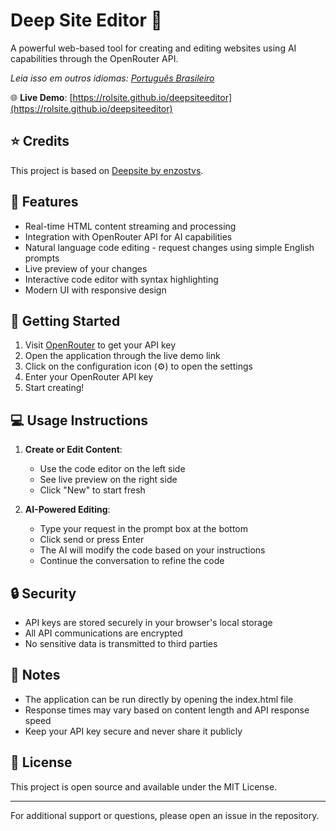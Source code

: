# Deep Site Editor 🚀

A powerful web-based tool for creating and editing websites using AI capabilities through the OpenRouter API.

*Leia isso em outros idiomas: [Português Brasileiro](README.pt-br.md)*

🌐 **Live Demo**: [https://rolsite.github.io/deepsiteeditor](https://rolsite.github.io/deepsiteeditor)

## ⭐ Credits

This project is based on [Deepsite by enzostvs](https://huggingface.co/spaces/enzostvs/deepsite).

## 🌟 Features

- Real-time HTML content streaming and processing
- Integration with OpenRouter API for AI capabilities
- Natural language code editing - request changes using simple English prompts
- Live preview of your changes
- Interactive code editor with syntax highlighting
- Modern UI with responsive design

## 🔑 Getting Started

1. Visit [OpenRouter](https://openrouter.ai/) to get your API key
2. Open the application through the live demo link
3. Click on the configuration icon (⚙️) to open the settings
4. Enter your OpenRouter API key
5. Start creating!

## 💻 Usage Instructions

1. **Create or Edit Content**:
   - Use the code editor on the left side
   - See live preview on the right side
   - Click "New" to start fresh

2. **AI-Powered Editing**:
   - Type your request in the prompt box at the bottom
   - Click send or press Enter
   - The AI will modify the code based on your instructions
   - Continue the conversation to refine the code

## 🔒 Security

- API keys are stored securely in your browser's local storage
- All API communications are encrypted
- No sensitive data is transmitted to third parties

## 📝 Notes

- The application can be run directly by opening the index.html file
- Response times may vary based on content length and API response speed
- Keep your API key secure and never share it publicly

## 📄 License

This project is open source and available under the MIT License.

---

For additional support or questions, please open an issue in the repository. 
